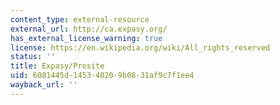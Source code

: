 ```yaml
---
content_type: external-resource
external_url: http://ca.expasy.org/
has_external_license_warning: true
license: https://en.wikipedia.org/wiki/All_rights_reserved
status: ''
title: Expasy/Prosite
uid: 6081445d-1453-4020-9b08-31af9c7f1ee4
wayback_url: ''
---
```

